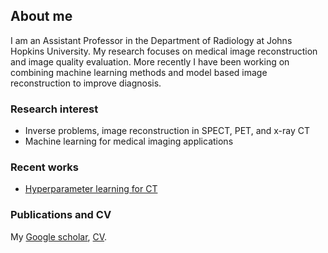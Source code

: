 ## About me

I am an Assistant Professor in the Department of Radiology at Johns Hopkins University.  My research focuses on medical image reconstruction and image quality evaluation. More recently I have been working on combining machine learning methods and model based image reconstruction to improve diagnosis.


### Research interest

- Inverse problems, image reconstruction in SPECT, PET, and x-ray CT
- Machine learning for medical imaging applications

### Recent works

- [Hyperparameter learning for CT](https://github.com/jingyanxu/Patient-specific_hyperparameter_learning_CT)

### Publications and CV

My [Google scholar](https://scholar.google.com/citations?user=ZTHZDoAAAAAJ&hl=en), [CV](https://jingyanxu.github.io/CV-jxu-github.pdf).
